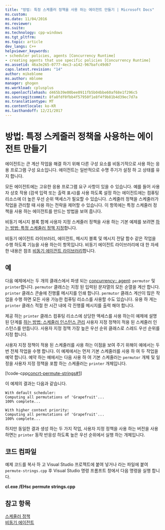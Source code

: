 ```yaml
---
title: "방법: 특정 스케줄러 정책을 사용 하는 에이전트 만들기 | Microsoft Docs"
ms.custom: 
ms.date: 11/04/2016
ms.reviewer: 
ms.suite: 
ms.technology: cpp-windows
ms.tgt_pltfrm: 
ms.topic: article
dev_langs: C++
helpviewer_keywords:
- scheduler policies, agents [Concurrency Runtime]
- creating agents that use specific policies [Concurrency Runtime]
ms.assetid: 46a3e265-0777-4ec3-a142-967bafc49d67
caps.latest.revision: "14"
author: mikeblome
ms.author: mblome
manager: ghogen
ms.workload: cplusplus
ms.openlocfilehash: d465b39e00bee0911fb5b04bbe60af68e1f296c5
ms.sourcegitcommit: 8fa8fdf0fbb4f57950f1e8f4f9b81b4d39ec7d7a
ms.translationtype: MT
ms.contentlocale: ko-KR
ms.lasthandoff: 12/21/2017
---
```

# <a name="how-to-create-agents-that-use-specific-scheduler-policies"></a>방법: 특정 스케줄러 정책을 사용하는 에이전트 만들기
에이전트는 큰 계산 작업을 해결 하기 위해 다른 구성 요소를 비동기적으로 사용 하는 응용 프로그램 구성 요소입니다. 에이전트는 일반적으로 수명 주기가 설정 하 고 상태를 유지 합니다.  
  
 모든 에이전트에는 고유한 응용 프로그램 요구 사항이 있을 수 있습니다. 예를 들어 사용자 상호 작용 (검색 입력 또는 출력 표시)를 사용 하도록 설정 하는 에이전트에는 컴퓨팅 리소스에 더 높은 우선 순위 액세스가 필요할 수 있습니다. 스케줄러 정책을 스케줄러가 작업을 관리할 때 사용 하는 전략을 제어할 수 있습니다. 이 항목에는 특정 스케줄러 정책을 사용 하는 에이전트를 만드는 방법을 보여 줍니다.  
  
 비동기 메시지 블록 함께 사용자 지정 스케줄러 정책을 사용 하는 기본 예제를 보려면 [하는 방법: 특정 스케줄러 정책 지정](../../parallel/concrt/how-to-specify-specific-scheduler-policies.md)합니다.  
  
 비동기 에이전트 라이브러리, 에이전트, 메시지 블록 및 메시지 전달 함수 같은 작업을 수행 하도록 기능을 사용 하는이 항목입니다. 비동기 에이전트 라이브러리에 대 한 자세한 내용은 참조 [비동기 에이전트 라이브러리](../../parallel/concrt/asynchronous-agents-library.md)합니다.  
  
## <a name="example"></a>예  
 다음 예제에서는 두 개의 클래스에서 파생 되는 [concurrency:: agent](../../parallel/concrt/reference/agent-class.md): `permutor` 및 `printer`합니다. `permutor` 클래스는 지정 된 입력된 문자열의 모든 순열을 계산 합니다. `printer` 클래스 콘솔에 진행률 메시지를 인쇄 합니다. `permutor` 클래스 계산이 많은 작업을 수행 하면 모든 사용 가능한 컴퓨팅 리소스를 사용할 수도 있습니다. 유용 하 게는 `printer` 클래스 적절 한 시간 내에 각 진행률 메시지를 출력 해야 합니다.  
  
 제공 하는 `printer` 클래스 컴퓨팅 리소스에 상당한 액세스를 사용 하는이 예제에 설명 된 단계를 [하는 방법: 스케줄러 인스턴스 관리](../../parallel/concrt/how-to-manage-a-scheduler-instance.md) 사용자 지정 정책이 적용 된 스케줄러 인스턴스를 만듭니다. 사용자 지정 정책 가장 높은 우선 순위 클래스로 스레드 우선 순위를 지정 합니다.  
  
 사용자 지정 정책이 적용 된 스케줄러를 사용 하는 이점을 보여 주기 위해이 예에서는 두 번 전체 작업을 수행 합니다. 이 예제에서는 먼저 기본 스케줄러를 사용 하 여 두 작업을 예약 합니다. 예약 하는 예에서는 다음 사용 하 여 기본 스케줄러는 `permutor` 개체 및 일정을 사용자 지정 정책을 포함 하는 스케줄러는 `printer` 개체입니다.  
  
 [!code-cpp[concrt-permute-strings#1](../../parallel/concrt/codesnippet/cpp/how-to-create-agents-that-use-specific-scheduler-policies_1.cpp)]  
  
 이 예제의 결과는 다음과 같습니다.  
  
```Output  
With default scheduler:  
Computing all permutations of 'Grapefruit'...  
100% complete...  
 
With higher context priority:  
Computing all permutations of 'Grapefruit'...  
100% complete...  
```  
  
 하지만 동일한 결과 생성 하는 두 가지 작업, 사용자 지정 정책을 사용 하는 버전을 사용 하면는 `printer` 동작 반응성 하도록 높은 우선 순위에서 실행 하는 개체입니다.  
  
## <a name="compiling-the-code"></a>코드 컴파일  
 예제 코드를 복사 하 고 Visual Studio 프로젝트에 붙여 넣거나 라는 파일에 붙여 `permute-strings.cpp` 후 Visual Studio 명령 프롬프트 창에서 다음 명령을 실행 합니다.  
  
 **cl.exe /EHsc permute strings.cpp**  
  
## <a name="see-also"></a>참고 항목  
 [스케줄러 정책](../../parallel/concrt/scheduler-policies.md)   
 [비동기 에이전트](../../parallel/concrt/asynchronous-agents.md)   
 


